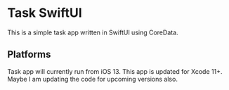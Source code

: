 # Task SwiftUI

This is a simple task app written in SwiftUI using CoreData.


## Platforms

Task app will currently run from iOS 13. This app is updated for Xcode 11+. Maybe I am updating the code for upcoming versions also.
